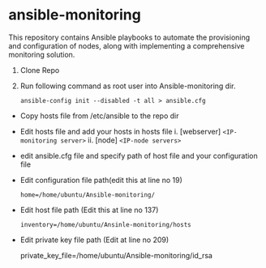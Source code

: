 # ansible-monitoring

This repository contains Ansible playbooks to automate the provisioning and configuration of nodes, along with implementing a comprehensive monitoring solution.

1. Clone Repo

2) Run following command as root user into Ansible-monitoring dir.

   ```
   ansible-config init --disabled -t all > ansible.cfg
   ```

* Copy hosts file from /etc/ansible to the repo dir
* Edit hosts file and add your hosts in hosts file
  i. [webserver]
  `<IP-monitoring server>`
  ii. [node]
  `<IP-node servers>`
* edit ansible.cfg file and specify path of host file and your configuration file
* Edit configuration file path(edit this at line no 19)

  ```
  home=/home/ubuntu/Ansible-monitoring/
  ```
* Edit host file path (Edit this at line no 137)

  ```
  inventory=/home/ubuntu/Ansinle-monitoring/hosts
  ```
* Edit private key file path (Edit at line no 209)

  private_key_file=/home/ubuntu/Ansible-monitoring/id_rsa
